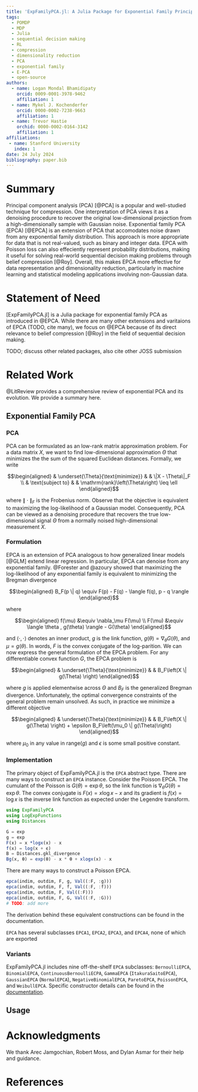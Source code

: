 ```yaml
---
title: 'ExpFamilyPCA.jl: A Julia Package for Exponential Family Principal Component Analysis'
tags:
  - POMDP
  - MDP
  - Julia
  - sequential decision making
  - RL
  - compression
  - dimensionality reduction
  - PCA
  - exponential family
  - E-PCA
  - open-source
authors:
  - name: Logan Mondal Bhamidipaty
    orcid: 0009-0001-3978-9462
    affiliation: 1
  - name: Mykel J. Kochenderfer
    orcid: 0000-0002-7238-9663
    affiliation: 1
  - name: Trevor Hastie
    orchid: 0000-0002-0164-3142
    affiliation: 1
affiliations:
 - name: Stanford University
   index: 1
date: 24 July 2024
bibliography: paper.bib
---
```


# Summary

Principal component analysis (PCA) [@PCA] is a popular and well-studied technique for compression. One interpretation of PCA views it as a denoising procedure to recover the original low-dimensional projection from a high-dimensionally sample with Gaussian noise. Exponential family PCA (EPCA) [@EPCA] is an extension of PCA that accomodates noise drawn from any exponential family distribution. This approach is more appropriate for data that is not real-valued, such as binary and integer data. EPCA with Poisson loss can also effeciently represent probability distributions, making it useful for solving real-world sequential decision making problems through belief compression [@Roy]. Overall, this makes EPCA more effective for data representation and dimensionality reduction, particularly in machine learning and statistical modeling applications involving non-Gaussian data.

# Statement of Need

[ExpFamilyPCA.jl] is a Julia package for exponential family PCA as introduced in @EPCA. While there are many other extensions and varitaions of EPCA (TODO, cite many), we focus on @EPCA because of its direct relevance to belief compression [@Roy] in the field of sequential decision making.

TODO; discuss other related packages, also cite other JOSS submission

# Related Work

@LitReview provides a comprehensive review of exponential PCA and its evolution. We provide a summary here. 

## Exponential Family PCA

### PCA

PCA can be formuxlated as an low-rank matrix approximation problem. For a data matrix $X$, we want to find low-dimensional approximation $\Theta$ that minimizes the the sum of the squared Euclidean distances. Formally, we write

$$\begin{aligned}
& \underset{\Theta}{\text{minimize}}
& & \|X - \Theta\|_F \\
& \text{subject to}
& & \mathrm{rank}\left(\Theta\right) \leq \ell
\end{aligned}$$

where $\| \cdot \|_F$ is the Frobenius norm. Observe that the objective is equivalent to maximizing the log-likelihood of a Gaussian model. Consequently, PCA can be viewed as a denoising procedure that recovers the true low-dimensional signal $\Theta$ from a normally noised high-dimensional measurement $X$. 

### Formulation

EPCA is an extension of PCA analogous to how generalized linear models [@GLM] extend linear regression. In particular, EPCA can denoise from any exponential family. @Forester and @azoury showed that maximizing the log-likelihood of any exponential family is equivalent to minimizing the Bregman divergence

$$\begin{aligned} 
B_F(p \| q) \equiv F(p) - F(q) - \langle f(q), p - q \rangle
\end{aligned}$$

where 

$$\begin{aligned}
    f(\mu) &\equiv \nabla_\mu F(\mu) \\
    F(\mu) &\equiv \langle \theta , g(\theta) \rangle - G(\theta)
\end{aligned}$$

and $\langle \cdot, \cdot\rangle$ denotes an inner product, $g$ is the link function, $g(\theta) = \nabla_\theta G(\theta)$, and $\mu = g(\theta)$. In words, $F$ is the convex conjugate of the log-parition. We can now express the general formulation of the EPCA problem. For any differentiable convex function $G$, the EPCA problem is

$$\begin{aligned}
& \underset{\Theta}{\text{minimize}}
& & B_F\left(X \| g(\Theta) \right)
\end{aligned}$$

where $g$ is applied elementwise across $\Theta$ and $B_F$ is the generalized Bregman divergence. Unfortunately, the optimal convergence constraints of the general problem remain unsolved. As such, in practice we minimize a different objective

$$\begin{aligned}
& \underset{\Theta}{\text{minimize}}
& & B_F\left(X \| g(\Theta) \right) + \epsilon B_F\left(\mu_0 \| g(\Theta)\right)
\end{aligned}$$

where $\mu_0$ in any value in $\mathrm{range}(g)$ and $\epsilon$ is some small positive constant.

### Implementation

The primary object of ExpFamilyPCA.jl is the `EPCA` abstract type. There are many ways to construct an `EPCA` instance. Consider the Poisson EPCA. The cumulant of the Poisson is $G(\theta) = \exp \theta$, so the link function is $\nabla_\theta G(\theta) = \exp \theta$. The convex conjugate is $F(x) = x \log x - x$ and its gradient is $f(x) = \log x$ is the inverse link function as expected under the Legendre transform. 

```julia
using ExpFamilyPCA
using LogExpFunctions
using Distances

G = exp
g = exp
F(x) = x *logx(x) - x
f(x) = log(x + ϵ)
B = Distances.gkl_divergence
Bg(x, θ) = exp(θ) - x * θ + xlogx(x) - x
```

There are many ways to construct a Poisson EPCA.

```julia
epca(indim, outdim, F, g, Val((:F, :g)))
epca(indim, outdim, F, f, Val((:F, :f)))
epca(indim, outdim, F, Val((:F)))
epca(indim, outdim, F, G, Val((:F, :G)))
# TODO: add more
```

The derivation behind these equivalent constructions can be found in the documentation.

`EPCA` has several subclasses `EPCA1`, `EPCA2`, `EPCA3`, and `EPCA4`, none of which are exported

### Variants

ExpFamilyPCA.jl includes nine off-the-shelf `EPCA` subclasses: `BernoulliEPCA`, `BinomialEPCA`, `ContinuousBernoulliECPA`, `GammaEPCA` (`ItakuraSaitoEPCA`), `GaussianEPCA` (`NormalEPCA`), `NegativeBinomialEPCA`, `ParetoEPCA`, `PoissonEPCA`, and `WeibullEPCA`. Specific constructor details can be found in the [documentation](https://flyingworkshop.github.io/ExpFamilyPCA.jl/dev/). 

## Usage



# Acknowledgments

We thank Arec Jamgochian, Robert Moss, and Dylan Asmar for their help and guidance.

# References
